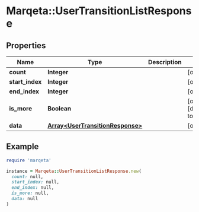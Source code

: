 # Marqeta::UserTransitionListResponse

## Properties

| Name | Type | Description | Notes |
| ---- | ---- | ----------- | ----- |
| **count** | **Integer** |  | [optional] |
| **start_index** | **Integer** |  | [optional] |
| **end_index** | **Integer** |  | [optional] |
| **is_more** | **Boolean** |  | [optional][default to false] |
| **data** | [**Array&lt;UserTransitionResponse&gt;**](UserTransitionResponse.md) |  | [optional] |

## Example

```ruby
require 'marqeta'

instance = Marqeta::UserTransitionListResponse.new(
  count: null,
  start_index: null,
  end_index: null,
  is_more: null,
  data: null
)
```

